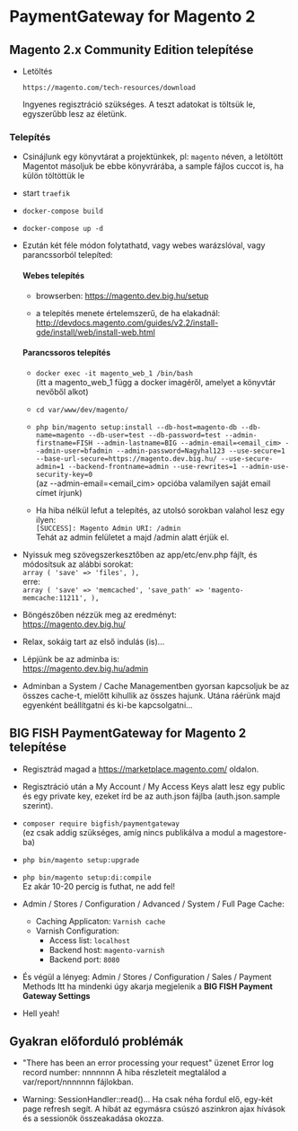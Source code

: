 # PaymentGateway for Magento 2

## Magento 2.x Community Edition telepítése

* Letöltés

    `https://magento.com/tech-resources/download`
    
    Ingyenes regisztráció szükséges. A teszt adatokat is töltsük le, egyszerűbb lesz az életünk.
    
### Telepítés

- Csinájlunk egy könyvtárat a projektünkek, pl: `magento` néven, a letöltött Magentot másoljuk be ebbe könyvrárába, a sample fájlos cuccot is, ha külön töltöttük le

- start `traefik`

- `docker-compose build`

- `docker-compose up -d`

- Ezután két féle módon folytathatd, vagy webes warázslóval, vagy parancssorból telepíted:

    #### Webes telepítés
    
    - browserben: https://magento.dev.big.hu/setup
    
    - a telepítés menete értelemszerű, de ha elakadnál: http://devdocs.magento.com/guides/v2.2/install-gde/install/web/install-web.html
            
    #### Parancssoros telepítés
        
    - `docker exec -it magento_web_1 /bin/bash` <br>(itt a magento_web_1 függ a docker imagéről, amelyet a könyvtár nevőből alkot)
    
    - `cd var/www/dev/magento/`
    
    - `php bin/magento setup:install --db-host=magento-db --db-name=magento --db-user=test --db-password=test --admin-firstname=FISH --admin-lastname=BIG --admin-email=<email_cim> --admin-user=bfadmin --admin-password=Nagyhal123 --use-secure=1 --base-url-secure=https://magento.dev.big.hu/ --use-secure-admin=1 --backend-frontname=admin --use-rewrites=1 --admin-use-security-key=0`<br>
    (az --admin-email=\<email_cim\> opcióba valamilyen saját email címet írjunk)
    
    - Ha hiba nélkül lefut a telepítés, az utolsó sorokban valahol lesz egy ilyen:<br>
    `[SUCCESS]: Magento Admin URI: /admin`<br>
    Tehát az admin felületet a majd /admin alatt érjük el.

- Nyissuk meg szövegszerkesztőben az app/etc/env.php fájlt, és módosítsuk az alábbi sorokat:<br>
`array (
    'save' => 'files',
  ),`
<br>erre:<br>
`array (
    'save' => 'memcached',
    'save_path' => 'magento-memcache:11211',
  ),`

- Böngészőben nézzük meg az eredményt: <br>
  https://magento.dev.big.hu/

- Relax, sokáig tart az első indulás (is)...

- Lépjünk be az adminba is: <br>
  https://magento.dev.big.hu/admin

- Adminban a System / Cache Managementben gyorsan kapcsoljuk be az összes cache-t, mielőtt kihullik az összes hajunk. Utána ráérünk majd egyenként beállítgatni és ki-be kapcsolgatni...            
    
## BIG FISH PaymentGateway for Magento 2 telepítése

- Regisztrád magad a https://marketplace.magento.com/ oldalon.

- Regisztráció után a My Account / My Access Keys alatt lesz egy public és egy private key, ezeket írd be az auth.json fájlba (auth.json.sample szerint).

- `composer require bigfish/paymentgateway`<br>
(ez csak addig szükséges, amíg nincs publikálva a modul a magestore-ba)

- `php bin/magento setup:upgrade`

- `php bin/magento setup:di:compile`<br>
Ez akár 10-20 percig is futhat, ne add fel!

- Admin / Stores / Configuration / Advanced / System / Full Page Cache:
    - Caching Applicaton: `Varnish cache`
    - Varnish Configuration:
        - Access list: `localhost`
        - Backend host: `magento-varnish`
        - Backend port: `8080`

- És végül a lényeg: Admin / Stores / Configuration / Sales / Payment Methods
Itt ha mindenki úgy akarja megjelenik a **BIG FISH Payment Gateway Settings**

- Hell yeah!

## Gyakran előforduló problémák

- "There has been an error processing your request" üzenet
Error log record number: nnnnnnn
A hiba részleteit megtalálod a var/report/nnnnnnn fájlokban.

- Warning: SessionHandler::read()...
Ha csak néha fordul elő, egy-két page refresh segít. A hibát az egymásra csúszó aszinkron ajax hívások és a sessionök összeakadása okozza.

